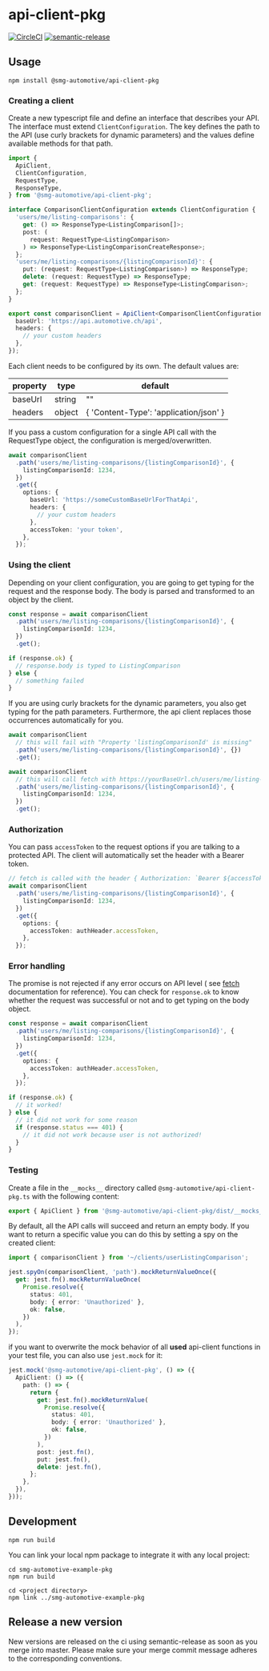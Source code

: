 # api-client-pkg

[![CircleCI](https://circleci.com/gh/smg-automotive/api-client-pkg/tree/main.svg?style=svg&circle-token=c183f151fea3c74453cf8dd962d31e115906a300)](https://circleci.com/gh/smg-automotive/example-pkg/tree/main)
[![semantic-release](https://img.shields.io/badge/%20%20%F0%9F%93%A6%F0%9F%9A%80-semantic--release-e10079.svg)](https://github.com/semantic-release/semantic-release)

## Usage

```
npm install @smg-automotive/api-client-pkg
```

### Creating a client

Create a new typescript file and define an interface that describes your API. The interface must
extend `ClientConfiguration`. The key defines the path to the API (use curly brackets for dynamic parameters) and the
values define available methods for that path.

```typescript
import {
  ApiClient,
  ClientConfiguration,
  RequestType,
  ResponseType,
} from '@smg-automotive/api-client-pkg';

interface ComparisonClientConfiguration extends ClientConfiguration {
  'users/me/listing-comparisons': {
    get: () => ResponseType<ListingComparison[]>;
    post: (
      request: RequestType<ListingComparison>
    ) => ResponseType<ListingComparisonCreateResponse>;
  };
  'users/me/listing-comparisons/{listingComparisonId}': {
    put: (request: RequestType<ListingComparison>) => ResponseType;
    delete: (request: RequestType) => ResponseType;
    get: (request: RequestType) => ResponseType<ListingComparison>;
  };
}

export const comparisonClient = ApiClient<ComparisonClientConfiguration>({
  baseUrl: 'https://api.automotive.ch/api',
  headers: {
    // your custom headers
  },
});
```

Each client needs to be configured by its own. The default values are:

| property | type   | default                                |
| -------- | ------ | -------------------------------------- |
| baseUrl  | string | ""                                     |
| headers  | object | { 'Content-Type': 'application/json' } |

If you pass a custom configuration for a single API call with the RequestType object, the configuration is
merged/overwritten.

```typescript
await comparisonClient
  .path('users/me/listing-comparisons/{listingComparisonId}', {
    listingComparisonId: 1234,
  })
  .get({
    options: {
      baseUrl: 'https://someCustomBaseUrlForThatApi',
      headers: {
        // your custom headers
      },
      accessToken: 'your token',
    },
  });
```

### Using the client

Depending on your client configuration, you are going to get typing for the request and the response body. The body is
parsed and transformed to an object by the client.

```typescript
const response = await comparisonClient
  .path('users/me/listing-comparisons/{listingComparisonId}', {
    listingComparisonId: 1234,
  })
  .get();

if (response.ok) {
  // response.body is typed to ListingComparison
} else {
  // something failed
}
```

If you are using curly brackets for the dynamic parameters, you also get typing for the path parameters. Furthermore,
the api client replaces those occurrences automatically for you.

```typescript
await comparisonClient
  // this will fail with "Property 'listingComparisonId' is missing"
  .path('users/me/listing-comparisons/{listingComparisonId}', {})
  .get();

await comparisonClient
  // this will call fetch with https://yourBaseUrl.ch/users/me/listing-comparisons/1234
  .path('users/me/listing-comparisons/{listingComparisonId}', {
    listingComparisonId: 1234,
  })
  .get();
```

### Authorization

You can pass `accessToken` to the request options if you are talking to a protected API. The client will automatically
set the header with a Bearer token.

```typescript
// fetch is called with the header { Authorization: `Bearer ${accessToken}` }
await comparisonClient
  .path('users/me/listing-comparisons/{listingComparisonId}', {
    listingComparisonId: 1234,
  })
  .get({
    options: {
      accessToken: authHeader.accessToken,
    },
  });
```

### Error handling

The promise is not rejected if any error occurs on API level (
see [fetch](https://developer.mozilla.org/en-US/docs/Web/API/Fetch_API#differences_from_jquery) documentation for
reference). You can check for `response.ok` to know whether the request was successful or not and to get typing on the
body object.

```typescript
const response = await comparisonClient
  .path('users/me/listing-comparisons/{listingComparisonId}', {
    listingComparisonId: 1234,
  })
  .get({
    options: {
      accessToken: authHeader.accessToken,
    },
  });

if (response.ok) {
  // it worked!
} else {
  // it did not work for some reason
  if (response.status === 401) {
    // it did not work because user is not authorized!
  }
}
```

### Testing

Create a file in the `__mocks__` directory called `@smg-automotive/api-client-pkg.ts` with the following content:

```typescript
export { ApiClient } from '@smg-automotive/api-client-pkg/dist/__mocks__/index';
```

By default, all the API calls will succeed and return an empty body. If you want to return a specific value you can do
this by setting a spy on the created client:

```typescript
import { comparisonClient } from '~/clients/userListingComparison';

jest.spyOn(comparisonClient, 'path').mockReturnValueOnce({
  get: jest.fn().mockReturnValueOnce(
    Promise.resolve({
      status: 401,
      body: { error: 'Unauthorized' },
      ok: false,
    })
  ),
});
```

if you want to overwrite the mock behavior of all **used** api-client functions in your test file, you can also
use `jest.mock` for it:

```typescript
jest.mock('@smg-automotive/api-client-pkg', () => ({
  ApiClient: () => ({
    path: () => {
      return {
        get: jest.fn().mockReturnValue(
          Promise.resolve({
            status: 401,
            body: { error: 'Unauthorized' },
            ok: false,
          })
        ),
        post: jest.fn(),
        put: jest.fn(),
        delete: jest.fn(),
      };
    },
  }),
}));
```

## Development

```
npm run build
```

You can link your local npm package to integrate it with any local project:

```
cd smg-automotive-example-pkg
npm run build

cd <project directory>
npm link ../smg-automotive-example-pkg
```

## Release a new version

New versions are released on the ci using semantic-release as soon as you merge into master. Please make sure your merge
commit message adheres to the corresponding conventions.
